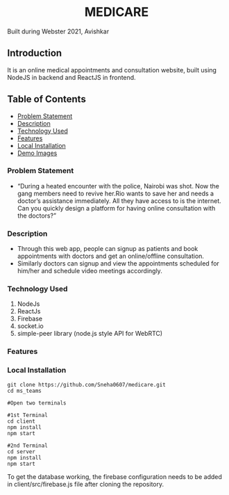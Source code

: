 <h1 align="center">MEDICARE</h1>

<p>Built during Webster 2021, Avishkar</p>

## Introduction
It is an online medical appointments and consultation website, built using NodeJS in backend and ReactJS in frontend. 

## Table of Contents
- [Problem Statement](#problem-statement)
- [Description](#description)
- [Technology Used](#technology-used)
- [Features](#features)
- [Local Installation](#local-installation)
- [Demo Images](#demo-images)

### Problem Statement
- “During a heated encounter with the police, Nairobi was shot. Now the gang members need to revive her.Rio wants to save her and needs a doctor’s assistance immediately. All they have access to is the internet. Can you quickly design a platform for having online consultation with the doctors?”

### Description
- Through this web app, people can signup as patients and book appointments with doctors and get an online/offline consultation. 
- Similarly doctors can signup and view the appointments scheduled for him/her and schedule video meetings accordingly.

### Technology Used
  1) NodeJs
  2) ReactJs
  3) Firebase
  4) socket.io
  5) simple-peer library (node.js style API for WebRTC)

### Features


### Local Installation
```
git clone https://github.com/Sneha0607/medicare.git
cd ms_teams

#Open two terminals

#1st Terminal
cd client
npm install
npm start

#2nd Terminal
cd server
npm install
npm start
```
To get the database working, the firebase configuration needs to be added in client/src/firebase.js file after cloning the repository.

